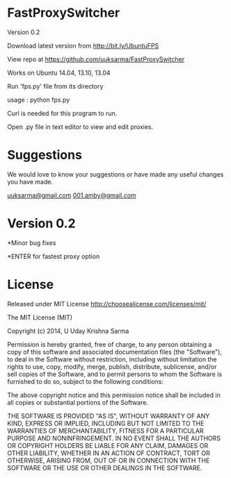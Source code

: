 FastProxySwitcher
=================

Version 0.2

Download latest version from http://bit.ly/UbuntuFPS 

View repo at https://github.com/uuksarma/FastProxySwitcher

Works on Ubuntu 14.04, 13.10, 13.04

Run 'fps.py' file from its directory 

usage : python fps.py

Curl is needed for this program to run.

Open .py file in text editor to view and edit proxies.

Suggestions
================

We would love to know your suggestions or have made any useful changes you have made.

uuksarma@gmail.com
001.amby@gmail.com


Version 0.2
===========

*Minor bug fixes

*ENTER for fastest proxy option

License
============

Released under MIT License 
http://choosealicense.com/licenses/mit/

The MIT License (MIT)

Copyright (c) 2014, U Uday Krishna Sarma

Permission is hereby granted, free of charge, to any person obtaining a copy
of this software and associated documentation files (the "Software"), to deal
in the Software without restriction, including without limitation the rights
to use, copy, modify, merge, publish, distribute, sublicense, and/or sell
copies of the Software, and to permit persons to whom the Software is
furnished to do so, subject to the following conditions:

The above copyright notice and this permission notice shall be included in all
copies or substantial portions of the Software.

THE SOFTWARE IS PROVIDED "AS IS", WITHOUT WARRANTY OF ANY KIND, EXPRESS OR
IMPLIED, INCLUDING BUT NOT LIMITED TO THE WARRANTIES OF MERCHANTABILITY,
FITNESS FOR A PARTICULAR PURPOSE AND NONINFRINGEMENT. IN NO EVENT SHALL THE
AUTHORS OR COPYRIGHT HOLDERS BE LIABLE FOR ANY CLAIM, DAMAGES OR OTHER
LIABILITY, WHETHER IN AN ACTION OF CONTRACT, TORT OR OTHERWISE, ARISING FROM,
OUT OF OR IN CONNECTION WITH THE SOFTWARE OR THE USE OR OTHER DEALINGS IN THE
SOFTWARE.
